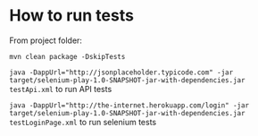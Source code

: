 # How to run tests

From project folder:

`mvn clean package -DskipTests`

`java -DappUrl="http://jsonplaceholder.typicode.com" -jar target/selenium-play-1.0-SNAPSHOT-jar-with-dependencies.jar testApi.xml` to run API tests

`java -DappUrl="http://the-internet.herokuapp.com/login" -jar target/selenium-play-1.0-SNAPSHOT-jar-with-dependencies.jar testLoginPage.xml` to run selenium tests
